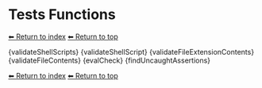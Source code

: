 # Tests Functions

[⬅ Return to index](index.md)
[⬅ Return to top](../index.md)

{validateShellScripts}
{validateShellScript}
{validateFileExtensionContents}
{validateFileContents}
{evalCheck}
{findUncaughtAssertions}

[⬅ Return to index](index.md)
[⬅ Return to top](../index.md)
